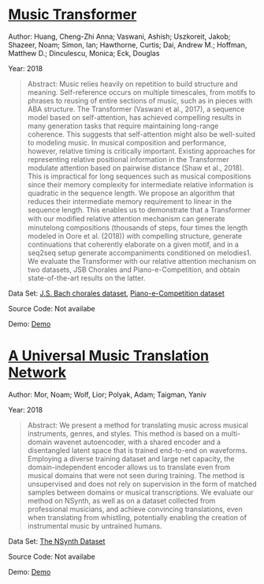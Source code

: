 #  [Music Transformer](http://arxiv.org/abs/1809.04281)
Author: Huang, Cheng-Zhi Anna; Vaswani, Ashish; Uszkoreit, Jakob; Shazeer, Noam; Simon, Ian; Hawthorne, Curtis; Dai, Andrew M.; Hoffman, Matthew D.; Dinculescu, Monica; Eck, Douglas

Year: 2018
>Abstract: Music relies heavily on repetition to build structure and meaning. Self-reference occurs on multiple timescales, from motifs to phrases to reusing of entire sections of music, such as in pieces with ABA structure. The Transformer (Vaswani et al., 2017), a sequence model based on self-attention, has achieved compelling results in many generation tasks that require maintaining long-range coherence. This suggests that self-attention might also be well-suited to modeling music. In musical composition and performance, however, relative timing is critically important. Existing approaches for representing relative positional information in the Transformer modulate attention based on pairwise distance (Shaw et al., 2018). This is impractical for long sequences such as musical compositions since their memory complexity for intermediate relative information is quadratic in the sequence length. We propose an algorithm that reduces their intermediate memory requirement to linear in the sequence length. This enables us to demonstrate that a Transformer with our modiﬁed relative attention mechanism can generate minutelong compositions (thousands of steps, four times the length modeled in Oore et al. (2018)) with compelling structure, generate continuations that coherently elaborate on a given motif, and in a seq2seq setup generate accompaniments conditioned on melodies1. We evaluate the Transformer with our relative attention mechanism on two datasets, JSB Chorales and Piano-e-Competition, and obtain state-of-the-art results on the latter.

Data Set: [J.S. Bach chorales dataset](https://github.com/czhuang/JSB-Chorales-dataset), [Piano-e-Competition dataset](http://www.piano-e-competition.com/)

Source Code: Not availabe

Demo: [Demo](https://storage.googleapis.com/music-transformer/index.html)

#  [A Universal Music Translation Network](http://arxiv.org/abs/1805.07848)
Author: Mor, Noam; Wolf, Lior; Polyak, Adam; Taigman, Yaniv

Year: 2018
>Abstract: We present a method for translating music across musical instruments, genres, and styles. This method is based on a multi-domain wavenet autoencoder, with a shared encoder and a disentangled latent space that is trained end-to-end on waveforms. Employing a diverse training dataset and large net capacity, the domain-independent encoder allows us to translate even from musical domains that were not seen during training. The method is unsupervised and does not rely on supervision in the form of matched samples between domains or musical transcriptions. We evaluate our method on NSynth, as well as on a dataset collected from professional musicians, and achieve convincing translations, even when translating from whistling, potentially enabling the creation of instrumental music by untrained humans.

Data Set: [The NSynth Dataset](https://magenta.tensorflow.org/datasets/nsynth)

Source Code: Not availabe

Demo: [Demo](https://www.youtube.com/watch?v=vdxCqNWTpUs&feature=youtu.be)

